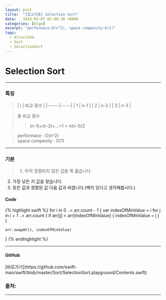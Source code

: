 ```yaml
---
layout: post
title:  "[알고리즘] Selection Sort"
date:   2018-05-07 02:40:30 +0800
categories: [Algo]
excerpt: "performace:O(n^2), space compexity:O(1)"
tags:
  - Alrorithm
  - Sort
  - SelectionSort
---
```


# Selection Sort
---

<h3> 특징 </h3>


> | i | 비교 횟수  |
|------|-----|
| 1    | n-1 |
| 2    | n-2 |
| 3    | n-3 |

> 총 비교 횟수 
>>(n-1)+(n-2)+...+1 = n(n-1)/2

 

>performace : O(n^2)<br />
space compexity : O(1)

---

<h3> 기본 </h3>

>1. 아직 정렬되지 않은 값을 쭉 훑습니다.
2. 가장 낮은 키 값을 찾습니다.
3. 찾은 값과 정렬된 값 다음 값과 바꿉니다.(벽이 있다고 생각해봅시다.)


<h4> Code </h4>
{% highlight swift %}
for i in 0 ..< arr.count - 1 {
    var indexOfMinValue = i
    for j in i + 1 ..< arr.count {
        if  arr[j] < arr[indexOfMinValue] {
            indexOfMinValue = j
        }
    }
        
    arr.swapAt(i, indexOfMinValue)
}
{% endhighlight %}

---

<h4> GitHub </h4>
[바로가기](https://github.com/swift-man/swift/blob/master/Sort/SelectionSort.playground/Contents.swift)


### 출처:

---
